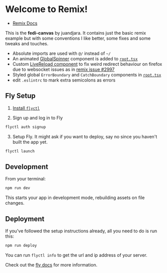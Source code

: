 # Welcome to Remix!

- [Remix Docs](https://remix.run/docs)

This is the **fedi-canvas** by juandjara. It contains just the basic remix example but with some conventions I like better, some fixes and some tweaks and touches.

* Absolute imports are used with `@/` instead of `~/`
* An animated [GlobalSpinner](./app/components/GlobalSpiner.tsx) component is added to [`root.tsx`](./app/root.tsx)
* Custom [LiveReload component](./app/components/LiveReload.tsx) to fix weird redirect behaviour on firefox due to websocket issues as in [remix issue #2997](https://github.com/remix-run/remix/issues/2997)
* Styled global `ErrorBoundary` and `CatchBoundary` components in [`root.tsx`](./app/root.tsx)
* edit `.eslintrc` to mark extra semicolons as errors

## Fly Setup

1. [Install `flyctl`](https://fly.io/docs/getting-started/installing-flyctl/)

2. Sign up and log in to Fly

```sh
flyctl auth signup
```

3. Setup Fly. It might ask if you want to deploy, say no since you haven't built the app yet.

```sh
flyctl launch
```

## Development

From your terminal:

```sh
npm run dev
```

This starts your app in development mode, rebuilding assets on file changes.

## Deployment

If you've followed the setup instructions already, all you need to do is run this:

```sh
npm run deploy
```

You can run `flyctl info` to get the url and ip address of your server.

Check out the [fly docs](https://fly.io/docs/getting-started/node/) for more information.
